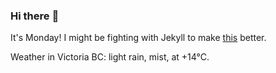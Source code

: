 ### Hi there :wave:

It's Monday! I might be fighting with Jekyll to make [this](https://swissclubtoronto.ca) better.

Weather in Victoria BC: light rain, mist, at +14°C.
